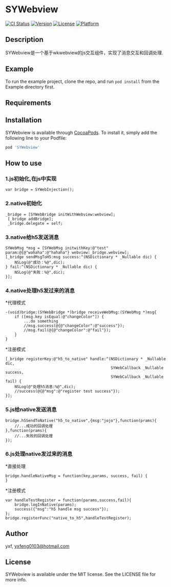 # SYWebview

[![CI Status](https://img.shields.io/travis/massyxf/SYWebview.svg?style=flat)](https://travis-ci.org/massyxf/SYWebview)
[![Version](https://img.shields.io/cocoapods/v/SYWebview.svg?style=flat)](https://cocoapods.org/pods/SYWebview)
[![License](https://img.shields.io/cocoapods/l/SYWebview.svg?style=flat)](https://cocoapods.org/pods/SYWebview)
[![Platform](https://img.shields.io/cocoapods/p/SYWebview.svg?style=flat)](https://cocoapods.org/pods/SYWebview)

## Description
SYWebview是一个基于wkwebview的js交互组件，实现了消息交互和回调处理.

## Example

To run the example project, clone the repo, and run `pod install` from the Example directory first.

## Requirements

## Installation

SYWebview is available through [CocoaPods](https://cocoapods.org). To install
it, simply add the following line to your Podfile:

```ruby
pod 'SYWebview'
```

## How to use
### 1.js初始化,在js中实现
```
var bridge = SYWebInjection();
```
### 2.native初始化
```
_bridge = [SYWebBridge initWithWebview:webview];
 [_bridge addBridge];
 _bridge.delegate = self;
```
### 3.native给h5发送消息
```
SYWebMsg *msg = [SYWebMsg initwithKey:@"test" param:@{@"wahaha":@"hahaha"} webview:_bridge.webview];
[_bridge sendMsgToH5:msg success:^(NSDictionary * _Nullable dic) {
    NSLog(@"成功：%@",dic);
} fail:^(NSDictionary * _Nullable dic) {
    NSLog(@"失败：%@",dic);
}];
```
### 4.native处理h5发过来的消息
*代理模式
```
-(void)bridge:(SYWebBridge *)bridge receiveWebMsg:(SYWebMsg *)msg{
    if ([msg.key isEqual:@"changeColor"]) {
        ...do something
        //msg.success(@{@"changeColor":@"success"});
        //msg.fail(@{@"changeColor":@"fail"});
    }
}

```
*注册模式
```
[_bridge registerKey:@"h5_to_native" handle:^(NSDictionary * _Nullable dic,
                                              SYWebCallback _Nullable success,
                                              SYWebCallback _Nullable fail) {
    NSLog(@"处理h5消息:%@",dic);
    //success(@{@"msg":@"register test success"});
}];
```
### 5.js给native发送消息
```
bridge.h5SendToNative("h5_to_native",{msg:"jojo"},function(prams){
    //...成功的回调处理
},function(prams){
    //...失败的回调处理
});
```
### 6.js处理native发过来的消息
*直接处理
```
bridge.handleNativeMsg = function(key,params, success, fail) {
}
```
*注册模式
```
var handleTestRegister = function(params,success,fail){
    bridge.logInNative(params);
    success({"msg":"h5 handle msg success"});
};
bridge.registerFunc("native_to_h5",handleTestRegister);
```

## Author

yxf, yxfeng0103@hotmail.com

## License

SYWebview is available under the MIT license. See the LICENSE file for more info.
